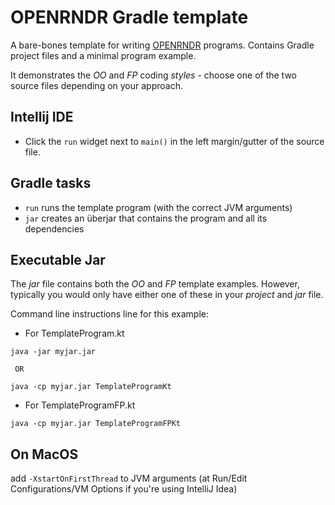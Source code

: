 # OPENRNDR Gradle template

A bare-bones template for writing [OPENRNDR](http://openrndr.org) programs. Contains Gradle project files and a minimal program example.

It demonstrates the _OO_ and _FP_ coding _styles_ - choose one of the two source files depending on your approach.

## Intellij IDE

* Click the `run` widget next to `main()` in the left margin/gutter of the source file. 

## Gradle tasks

 * `run` runs the template program (with the correct JVM arguments)
 * `jar` creates an überjar that contains the program and all its dependencies

## Executable Jar
The _jar_ file contains both the _OO_ and _FP_ template examples. 
However, typically you would only have either one of these in your _project_ and _jar_ file. 

Command line instructions line for this example:

* For TemplateProgram.kt
```
java -jar myjar.jar
 
 OR
 
java -cp myjar.jar TemplateProgramKt
```

* For TemplateProgramFP.kt
```
java -cp myjar.jar TemplateProgramFPKt
```

## On MacOS
add `-XstartOnFirstThread` to JVM arguments (at Run/Edit Configurations/VM Options if you're using IntelliJ Idea)

